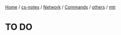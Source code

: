 [Home](https://mengxianbin.github.io) /
[cs-notes](https://mengxianbin.github.io/cs-notes/site) /
[Network](https://mengxianbin.github.io/cs-notes/site/Network) /
[Commands](https://mengxianbin.github.io/cs-notes/site/Network/Commands) /
[others](https://mengxianbin.github.io/cs-notes/site/Network/Commands/others) /
[mtr](https://mengxianbin.github.io/cs-notes/site/Network/Commands/others/mtr)

# TO DO
